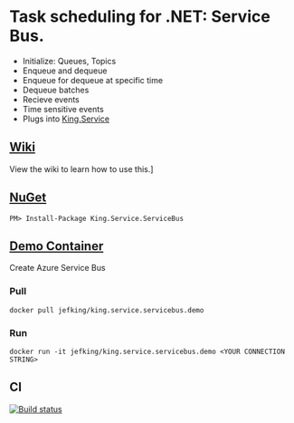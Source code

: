 # Task scheduling for .NET: Service Bus.
+ Initialize: Queues, Topics
+ Enqueue and dequeue
+ Enqueue for dequeue at specific time
+ Dequeue batches
+ Recieve events
+ Time sensitive events
+ Plugs into [King.Service](https://github.com/jefking/King.Service)

## [Wiki](https://github.com/jefking/King.Service.ServiceBus/wiki)
View the wiki to learn how to use this.]

## [NuGet](https://www.nuget.org/packages/King.Service.ServiceBus)
```
PM> Install-Package King.Service.ServiceBus
```

## [Demo Container](https://hub.docker.com/r/jefking/king.service.servicebus.demo)
Create Azure Service Bus

### Pull
```
docker pull jefking/king.service.servicebus.demo
```

### Run
```
docker run -it jefking/king.service.servicebus.demo <YOUR CONNECTION STRING>
```

## CI
[![Build status](https://dev.azure.com/jefkin/oss/_apis/build/status/King.Service.ServiceBus)](https://dev.azure.com/jefkin/oss/_build/latest?definitionId=13)